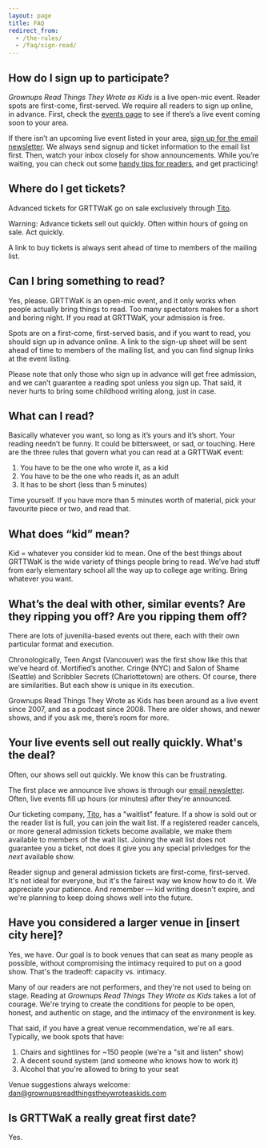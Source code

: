 ```yaml
---
layout: page
title: FAQ
redirect_from:
  - /the-rules/
  - /faq/sign-read/
---
```


## How do I sign up to participate?

*Grownups Read Things They Wrote as Kids* is a live open-mic event. Reader spots are first-come, first-served. We require all readers to sign up online, in advance. First, check the [events page](/events/) to see if there’s a live event coming soon to your area.

If there isn’t an upcoming live event listed in your area, [sign up for the email newsletter](/newsletter/). We always send signup and ticket information to the email list first. Then, watch your inbox closely for show announcements. While you’re waiting, you can check out some [handy tips for readers](/tips-for-readers/), and get practicing!

## Where do I get tickets?

Advanced tickets for GRTTWaK go on sale exclusively through [Tito](http://ti.to/grttwak/).

Warning: Advance tickets sell out quickly. Often within hours of going on sale. Act quickly.

A link to buy tickets is always sent ahead of time to members of the mailing list.

## Can I bring something to read?

Yes, please. GRTTWaK is an open-mic event, and it only works when people actually bring things to read. Too many spectators makes for a short and boring night. If you read at GRTTWaK, your admission is free.

Spots are on a  first-come, first-served basis, and if you want to read, you should sign up in advance online. A link to the sign-up sheet will be sent ahead of time to members of the mailing list, and you can find signup links at the event listing.

Please note that only those who sign up in advance will get free admission, and we can’t guarantee a reading spot unless you sign up. That said, it never hurts to bring some childhood writing along, just in case.

## What can I read?

Basically whatever you want, so long as it’s yours and it’s short. Your reading needn’t be funny. It could be bittersweet, or sad, or touching. Here are the three rules that govern what you can read at a GRTTWaK event:

1. You have to be the one who wrote it, as a kid
2. You have to be the one who reads it, as an adult
3. It has to be short (less than 5 minutes)

Time yourself. If you have more than 5 minutes worth of material, pick your favourite piece or two, and read that.

## What does “kid” mean?

Kid = whatever you consider kid to mean. One of the best things about GRTTWaK is the wide variety of things people bring to read. We’ve had stuff from early elementary school all the way up to college age writing. Bring whatever you want.

## What’s the deal with other, similar events? Are they ripping you off? Are you ripping them off? 

There are lots of juvenilia-based events out there, each with their own particular format and execution.

Chronologically, Teen Angst (Vancouver) was the first show like this that we’ve heard of. Mortified’s another. Cringe (NYC) and Salon of Shame (Seattle) and Scribbler Secrets (Charlottetown) are others. Of course, there are similarities. But each show is unique in its execution.

Grownups Read Things They Wrote as Kids has been around as a live event since 2007, and as a podcast since 2008. There are older shows, and newer shows, and if you ask me, there’s room for more.

## <span id="quicksales">Your live events sell out really quickly. What's the deal?

Often, our shows sell out quickly. We know this can be frustrating.

The first place we announce live shows is through our [email newsletter](https://grownupsreadthingstheywroteaskids.com/newsletter/). Often, live events fill up hours (or minutes) after they're announced.

Our ticketing company, [Tito](https://ti.to/), has a "waitlist" feature. If a show is sold out or the reader list is full, you can join the wait list. If a registered reader cancels, or more general admission tickets become available, we make them available to members of the wait list. Joining the wait list does not guarantee you a ticket, not does it give you any special privledges for the *next* available show.

Reader signup and general admission tickets are first-come, first-served. It's not ideal for everyone, but it's the fairest way we know how to do it. We appreciate your patience. And remember — kid writing doesn't expire, and we're planning to keep doing shows well into the future.

## <span id="biggervenue">Have you considered a larger venue in [insert city here]?

Yes, we have. Our goal is to book venues that can seat as many people as possible, without compromising the intimacy required to put on a good show. That's the tradeoff: capacity vs. intimacy.

Many of our readers are not performers, and they're not used to being on stage. Reading at *Grownups Read Things They Wrote as Kids* takes a lot of courage. We're trying to create the conditions for people to be open, honest, and authentic on stage, and the intimacy of the environment is key.

That said, if you have a great venue recommendation, we're all ears. Typically, we book spots that have:

1. Chairs and sightlines for ~150 people (we're a "sit and listen" show)
2. A decent sound system (and someone who knows how to work it)
3. Alcohol that you're allowed to bring to your seat

Venue suggestions always welcome: [dan@grownupsreadthingstheywroteaskids.com](mailto:dan@grownupsreadthingstheywroteaskids.com)

## <span id="date">Is GRTTWaK a really great first date?</span>

Yes.